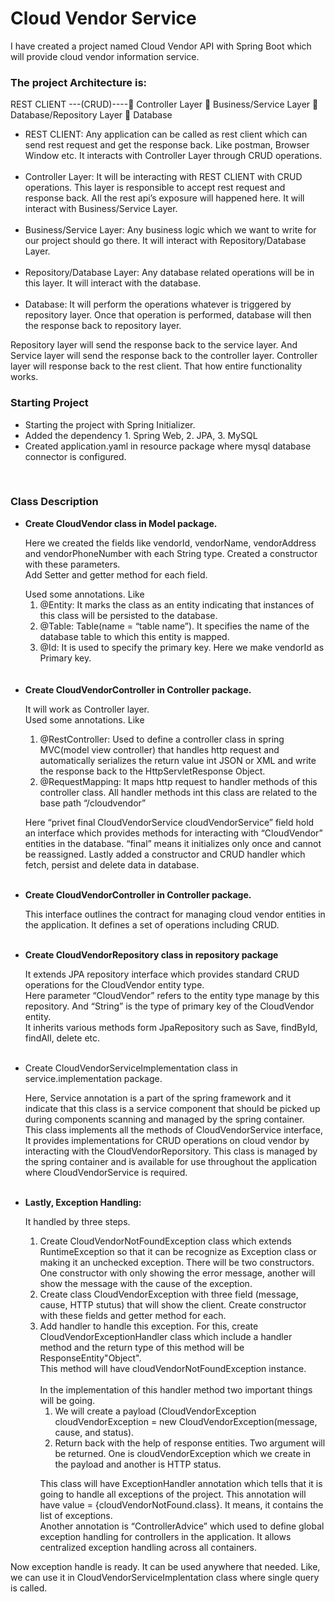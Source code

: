 <div>
    <div>
        <h1>Cloud Vendor Service</h1>
        <p>I have created a project named Cloud Vendor API with Spring Boot which will provide cloud vendor information service. </p>
    </div>
    <div>
        <h3>The project Architecture is:</h3>
        <p>REST CLIENT ---(CRUD)---- Controller Layer  Business/Service Layer  Database/Repository Layer  Database</p>
        <ul>
            <li> REST CLIENT: Any application can be called as rest client which can send rest request and get the response back. Like postman, Browser Window etc. It interacts with Controller Layer through CRUD operations.<br><br></li>
            <li>Controller Layer:  It will be interacting with REST CLIENT with CRUD operations. This layer is responsible to accept rest request and response back. All the rest api’s exposure will happened here. It will interact with Business/Service Layer.<br><br></li>
            <li>Business/Service Layer: Any business logic which we want to write for our project should go there. It will interact with Repository/Database Layer.<br><br></li>
            <li>Repository/Database Layer:</> Any database related operations will be in this layer. It will interact with the database.<br><br></li>
            <li>Database:</> It will perform the operations whatever is triggered by repository layer. Once that operation is performed, database will then the response back to repository layer.<br></li>
        </ul>
            <p>Repository layer will send the response back to the service layer. And Service layer will send the response back to the controller layer. Controller layer will response back to the rest client.
            That how entire functionality works.</p>
    </div>
    <div>
        <h3> Starting Project</h3>
        <ul>
            <li>Starting the project with Spring Initializer.</li>
            <li>Added the dependency 1. Spring Web, 2. JPA, 3. MySQL</li>
            <li>Created application.yaml in resource package where mysql database connector is configured.</li>
        </ul>
        <br>
    </div>
    <div>
        <h3>Class Description</h3>
        <ul>
            <li>
                <b>Create CloudVendor class in Model package.</b><br>
                <p>Here we created the fields like vendorId, vendorName, vendorAddress and vendorPhoneNumber with each String type. 
                Created a constructor with these parameters.<br>
                Add Setter and getter method for each field.<br></p>
                Used some annotations. Like
                <ol type="1">
                    <li> @Entity:  It marks the class as an entity indicating that instances of this class will be persisted to the database.</li>
                    <li> @Table: Table(name = “table name”). It specifies the name of the database table to which this entity is mapped.</li>
                    <li> @Id: It is used to specify the primary key. Here we make vendorId as Primary key.</li>
                </ol>
                <br><br>
            </li>
            <li>
                <b>Create CloudVendorController in Controller package.</b><br>
                <p>It will work as Controller layer. <br>
                Used some annotations. Like
                <ol type="1">
                    <li> @RestController: Used to define a controller class in spring MVC(model view controller) that handles http request and automatically serializes the return value int JSON or XML and write the response back to the HttpServletResponse Object.</li>
                    <li> @RequestMapping: It maps http request to handler methods of this controller class. All handler methods int this class are related to the base path “/cloudvendor”</li>
                </ol>
                <p>Here “privet final CloudVendorService cloudVendorService” field hold an interface which provides methods for interacting with “CloudVendor” entities in the database.
                “final” means it initializes only once and cannot be reassigned.
                Lastly added a constructor and CRUD handler which fetch, persist and delete data in database.
                </p><br>
            </li>
            <li>
                <b>Create CloudVendorController in Controller package.</b><br>
                <p>This interface outlines the contract for managing cloud vendor entities in the application. It defines a set of operations including CRUD.</p><br>
            </li>
            <li>
                <b>Create CloudVendorRepository class in repository package</b><br>
                <p>It extends JPA repository interface which provides standard CRUD operations for the CloudVendor entity type.<br>
                Here parameter “CloudVendor” refers to the entity type manage by this repository. And “String” is the type of primary key of the CloudVendor entity.<br>
                It inherits various methods form JpaRepository such as Save, findById, findAll, delete etc.
                </p><br>
            </li>
            <li>
                Create CloudVendorServiceImplementation class in service.implementation package.<br>
                <p>Here, Service annotation is a part of the spring framework and it indicate that this class is a service component that should be picked up during components scanning and managed by the spring container.<br>
                This class implements all the methods of CloudVendorService interface,<br>
                It provides implementations for CRUD operations on cloud vendor by interacting with the CloudVendorReporsitory. This class is managed by the spring container and is available for use throughout the application where CloudVendorService is required.
                </p><br>
            </li>
            <li>
                <b>Lastly, Exception Handling:</b><br>
                <p>It handled by three steps.</p>
                <ol type="1">
                    <li> Create CloudVendorNotFoundException class which extends RuntimeException so that it can be recognize as Exception class or making it an unchecked exception. There will be two constructors. One constructor with only showing the error message, another will show the message with the cause of the exception.<br></li>
                    <li> Create class CloudVendorException with three field (message, cause, HTTP stutus) that will show the client. Create constructor with these fields and getter method for each.<br></li>
                    <li> Add handler to handle this exception. For this, create CloudVendorExceptionHandler class which include a handler method and the return type of this method will be ResponseEntity"Object".<br>
                    This method will have cloudVendorNotFoundException instance.<br><br>
                    In the implementation of this handler method two important things will be going.<br>
                        <ol>
                            <li>We will create a payload (CloudVendorException cloudVendorException = new CloudVendorException(message, cause, and status).<br></li>
                            <li>Return back with the help of response entities. Two argument will be returned. One is cloudVendorException which we create in the payload and another is HTTP status.</li>
                        </ol>
                    </li>
                    <p>This class will have ExceptionHandler annotation which tells that it is going to handle all exceptions of the project. This annotation will have value = {cloudVendorNotFound.class}. It means, it contains the list of exceptions.<br>
                    Another annotation is “ControllerAdvice” which used to define global exception handling for controllers in the application. It allows centralized exception handling across all containers.
                    </p>
                </ul>
                <p>Now exception handle is ready. It can be used anywhere that needed. Like, we can use it in CloudVendorServiceImplentation class where single query is called.</p>
            </li>
        </ul>
    </div>
</div>


